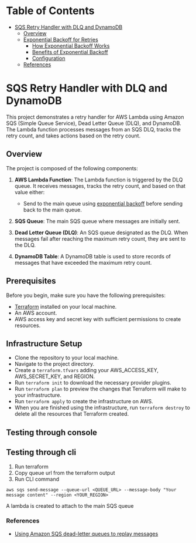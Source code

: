 # Table of Contents
- [SQS Retry Handler with DLQ and DynamoDB](#sqs-retry-handler-with-dlq-and-dynamodb)
  - [Overview](#overview)
  - [Exponential Backoff for Retries](#exponential-backoff-for-retries)
    - [How Exponential Backoff Works](#how-exponential-backoff-works)
    - [Benefits of Exponential Backoff](#benefits-of-exponential-backoff)
    - [Configuration](#configuration)
  - [References](#references)

# SQS Retry Handler with DLQ and DynamoDB

This project demonstrates a retry handler for AWS Lambda using Amazon SQS (Simple Queue Service), Dead Letter Queue (DLQ), and DynamoDB. The Lambda function processes messages from an SQS DLQ, tracks the retry count, and takes actions based on the retry count.

## Overview

The project is composed of the following components:

1. **AWS Lambda Function**: The Lambda function is triggered by the DLQ queue. It receives messages, tracks the retry count, and based on that value either:
    - Send to the main queue using [exponential backoff](./documentation/EXPONENTIAL.MD) before sending back to the main queue.

2. **SQS Queue**: The main SQS queue where messages are initially sent.

3. **Dead Letter Queue (DLQ)**: An SQS queue designated as the DLQ. When messages fail after reaching the maximum retry count, they are sent to the DLQ.

4. **DynamoDB Table**: A DynamoDB table is used to store records of messages that have exceeded the maximum retry count.


## Prerequisites
Before you begin, make sure you have the following prerequisites:

* [Terraform](https://developer.hashicorp.com/terraform/tutorials/aws-get-started/install-cli) installed on your local machine.
* An AWS account.
* AWS access key and secret key with sufficient permissions to create resources.

## Infrastructure Setup

* Clone the repository to your local machine.
* Navigate to the project directory.
* Create a `terraform.tfvars` adding your AWS_ACCESS_KEY, AWS_SECRET_KEY, and REGION.
* Run `terraform init` to download the necessary provider plugins.
* Run `terraform plan` to preview the changes that Terraform will make to your infrastructure.
* Run `terraform apply` to create the infrastructure on AWS.
* When you are finished using the infrastructure, run `terraform destroy` to delete all the resources that Terraform created.

## Testing through console

## Testing through cli

1. Run terraform
2. Copy queue url from the terraform output
3. Run CLI command

```cli
aws sqs send-message --queue-url <QUEUE_URL> --message-body "Your message content" --region <YOUR_REGION>

```

A lambda is created to attach to the main SQS queue
### References

- [Using Amazon SQS dead-letter queues to replay messages](https://aws.amazon.com/blogs/compute/using-amazon-sqs-dead-letter-queues-to-replay-messages/)
